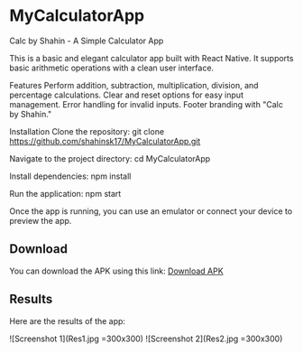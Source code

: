 ﻿# MyCalculatorApp
Calc by Shahin - A Simple Calculator App

This is a basic and elegant calculator app built with React Native. It supports basic arithmetic operations with a clean user interface.

Features
Perform addition, subtraction, multiplication, division, and percentage calculations.
Clear and reset options for easy input management.
Error handling for invalid inputs.
Footer branding with "Calc by Shahin."    

Installation
Clone the repository: git clone https://github.com/shahinsk17/MyCalculatorApp.git

Navigate to the project directory: cd MyCalculatorApp

Install dependencies: npm install

Run the application: npm start

Once the app is running, you can use an emulator or connect your device to preview the app.  


## Download
You can download the APK using this link: [Download APK](https://drive.google.com/file/d/1jHXqmSCVPFvNgcUvm-JXkcLSoQl4knRT/view?usp=drive_link)

 ## Results
Here are the results of the app:

![Screenshot 1](Res1.jpg =300x300)
![Screenshot 2](Res2.jpg =300x300)



 

